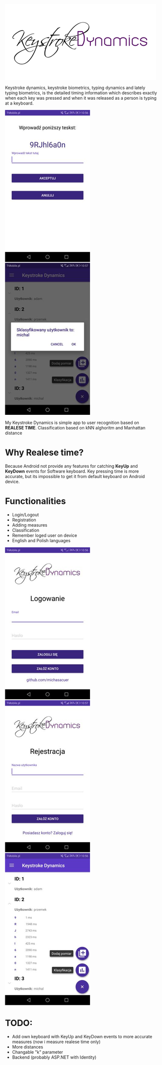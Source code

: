 ![My image](https://github.com/michasacuer/Keystroke-dynamics/blob/master/app/src/main/res/drawable/logo.png)

Keystroke dynamics, keystroke biometrics, typing dynamics and lately typing biometrics, is the detailed timing information which describes exactly when each key was pressed and when it was released as a person is typing at a  keyboard.

![My image](https://github.com/michasacuer/Keystroke-dynamics/blob/master/photos/5.jpg) ![My image](https://github.com/michasacuer/Keystroke-dynamics/blob/master/photos/7.jpg)

My Keystroke Dynamics is simple app to user recognition based on **REALESE TIME**. Classification based on kNN alghoritm and Manhattan distance

# Why Realese time?

Because Android not provide any features for catching **KeyUp** and **KeyDown** events for Software keyboard. Key pressing time is more 
accurate, but its impossible to get it from default keyboard on Android device.

# Functionalities
- Login/Logout
- Registration
- Adding measures
- Classification
- Remember loged user on device
- English and Polish languages

![My image](https://github.com/michasacuer/Keystroke-dynamics/blob/master/photos/8.jpg) ![My image](https://github.com/michasacuer/Keystroke-dynamics/blob/master/photos/3.jpg) ![My image](https://github.com/michasacuer/Keystroke-dynamics/blob/master/photos/4.jpg)

# TODO:
- Add own keyboard with KeyUp and KeyDown events to more accurate measures (now i measure realese time only)
- More distances
- Changable "k" parameter
- Backend (probably ASP.NET with Identity)
